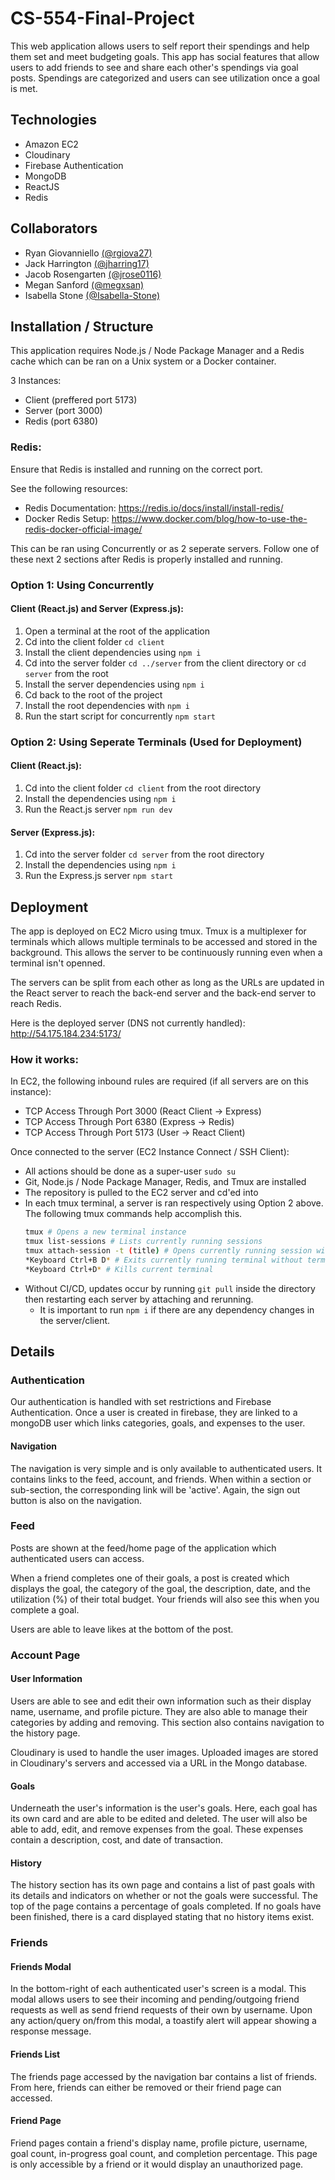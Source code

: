 # CS-554-Final-Project
This web application allows users to self report their spendings and help them set and meet budgeting goals. This app has social features that allow users to add friends to see and share each other's spendings via goal posts. Spendings are categorized and users can see utilization once a goal is met.

## Technologies
* Amazon EC2
* Cloudinary
* Firebase Authentication
* MongoDB
* ReactJS
* Redis

## Collaborators
* Ryan Giovanniello [(@rgiova27)](http://github.com/rgiova27)
* Jack Harrington [(@jharring17)](http://github.com/jharring17)
* Jacob Rosengarten [(@jrose0116)](http://github.com/jrose0116)
* Megan Sanford [(@megxsan)](http://github.com/megxsan)
* Isabella Stone [(@Isabella-Stone)](http://github.com/Isabella-Stone)

## Installation / Structure
This application requires Node.js / Node Package Manager and a Redis cache which can be ran on a Unix system or a Docker container.

3 Instances:
* Client (preffered port 5173)
* Server (port 3000)
* Redis (port 6380)

### Redis:

Ensure that Redis is installed and running on the correct port.

See the following resources:
* Redis Documentation: https://redis.io/docs/install/install-redis/
* Docker Redis Setup: https://www.docker.com/blog/how-to-use-the-redis-docker-official-image/

This can be ran using Concurrently or as 2 seperate servers. Follow one of these next 2 sections after Redis is properly installed and running.

### Option 1: Using Concurrently

#### Client (React.js) and Server (Express.js):
1. Open a terminal at the root of the application
2. Cd into the client folder `cd client`
3. Install the client dependencies using `npm i`
4. Cd into the server folder `cd ../server` from the client directory or `cd server` from the root
5. Install the server dependencies using `npm i`
6. Cd back to the root of the project
7. Install the root dependencies with `npm i`
7. Run the start script for concurrently `npm start`

### Option 2: Using Seperate Terminals (Used for Deployment)

#### Client (React.js):
1. Cd into the client folder `cd client` from the root directory
2. Install the dependencies using `npm i`
3. Run the React.js server `npm run dev`

#### Server (Express.js):
1. Cd into the server folder `cd server` from the root directory
2. Install the dependencies using `npm i`
3. Run the Express.js server `npm start`

## Deployment
The app is deployed on EC2 Micro using tmux. Tmux is a multiplexer for terminals which allows multiple terminals to be accessed and stored in the background. This allows the server to be continuously running even when a terminal isn't openned.

The servers can be split from each other as long as the URLs are updated in the React server to reach the back-end server and the back-end server to reach Redis.

Here is the deployed server (DNS not currently handled): http://54.175.184.234:5173/

### How it works:

In EC2, the following inbound rules are required (if all servers are on this instance):
* TCP Access Through Port 3000 (React Client -> Express)
* TCP Access Through Port 6380 (Express -> Redis)
* TCP Access Through Port 5173 (User -> React Client)

Once connected to the server (EC2 Instance Connect / SSH Client):
* All actions should be done as a super-user `sudo su`
* Git, Node.js / Node Package Manager, Redis, and Tmux are installed
* The repository is pulled to the EC2 server and cd'ed into
* In each tmux terminal, a server is ran respectively using Option 2 above. The following tmux commands help accomplish this.
    ```bash
    tmux # Opens a new terminal instance
    tmux list-sessions # Lists currently running sessions
    tmux attach-session -t (title) # Opens currently running session with title
    *Keyboard Ctrl+B D* # Exits currently running terminal without terminating
    *Keyboard Ctrl+D* # Kills current terminal
    ```
* Without CI/CD, updates occur by running `git pull` inside the directory then restarting each server by attaching and rerunning. 
    * It is important to run `npm i` if there are any dependency changes in the server/client.

## Details

### Authentication
Our authentication is handled with set restrictions and Firebase Authentication. Once a user is created in firebase, they are linked to a mongoDB user which links categories, goals, and expenses to the user.

#### Navigation
The navigation is very simple and is only available to authenticated users. It contains links to the feed, account, and friends. When within a section or sub-section, the corresponding link will be 'active'. Again, the sign out button is also on the navigation.

### Feed
Posts are shown at the feed/home page of the application which authenticated users can access.

When a friend completes one of their goals, a post is created which displays the goal, the category of the goal, the description, date, and the utilization (%) of their total budget. Your friends will also see this when you complete a goal.

Users are able to leave likes at the bottom of the post.

### Account Page

#### User Information
Users are able to see and edit their own information such as their display name, username, and profile picture. They are also able to manage their categories by adding and removing. This section also contains navigation to the history page.

Cloudinary is used to handle the user images. Uploaded images are stored in Cloudinary's servers and accessed via a URL in the Mongo database. 

#### Goals
Underneath the user's information is the user's goals. Here, each goal has its own card and are able to be edited and deleted. The user will also be able to add, edit, and remove expenses from the goal. These expenses contain a description, cost, and date of transaction.

#### History
The history section has its own page and contains a list of past goals with its details and indicators on whether or not the goals were successful. The top of the page contains a percentage of goals completed. If no goals have been finished, there is a card displayed stating that no history items exist.

### Friends
#### Friends Modal
In the bottom-right of each authenticated user's screen is a modal. This modal allows users to see their incoming and pending/outgoing friend requests as well as send friend requests of their own by username. Upon any action/query on/from this modal, a toastify alert will appear showing a response message.

#### Friends List
The friends page accessed by the navigation bar contains a list of friends. From here, friends can either be removed or their friend page can accessed.

#### Friend Page
Friend pages contain a friend's display name, profile picture, username, goal count, in-progress goal count, and completion percentage. This page is only accessible by a friend or it would display an unauthorized page.